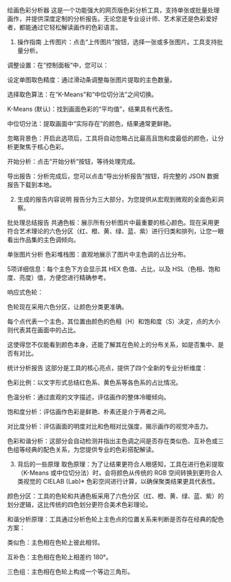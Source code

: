 绘画色彩分析器
这是一个功能强大的网页版色彩分析工具，支持单张或批量处理画作，并提供深度定制的分析报告。无论您是专业设计师、艺术家还是色彩爱好者，都能通过它轻松解读画作的色彩语言。

1. 操作指南
上传图片：点击“上传图片”按钮，选择一张或多张图片。工具支持批量分析。

调整设置：在“控制面板”中，您可以：

设定单图取色精度：通过滑动条调整每张图片提取的主色数量。

选择取色算法：在“K-Means”和“中位切分法”之间切换。

K-Means (默认)：找到画面色彩的“平均值”，结果具有代表性。

中位切分法：提取画面中“实际存在”的颜色，结果通常更鲜艳。

忽略背景色：开启此选项后，工具将自动忽略占比最高且饱和度最低的颜色，让分析更聚焦于核心色彩。

开始分析：点击“开始分析”按钮，等待处理完成。

导出报告：分析完成后，您可以点击“导出分析报告”按钮，将完整的 JSON 数据报告下载到本地。

2. 生成的报告内容说明
报告分为三大部分，为您提供从宏观到微观的全面色彩洞察。

批处理总结报告
共通色板：展示所有分析图片中最重要的核心颜色。现在采用更符合艺术理论的六色分区（红、橙、黄、绿、蓝、紫）进行归类和排列，让您一眼看出作品集的主色调倾向。

单张图片分析
色彩堆栈图：直观地展示了图片中主色调的占比分布。

5项详细信息：每个主色下方会显示其 HEX 色值、占比，以及 HSL（色相、饱和度、亮度）值，方便您进行精确参考。

响应式色轮：

色轮现在采用六色分区，让颜色分类更准确。

每个点代表一个主色，其位置由颜色的色相（H）和饱和度（S）决定，点的大小则代表其在画面中的占比。

这使得您不仅能看到颜色本身，还能了解其在色轮上的分布关系，如是否集中、是否有对比。

统计分析报告
这部分是工具的核心亮点，提供了四个全新的专业分析维度：

色彩比例：以文字形式总结红色系、黄色系等各色系的占比情况。

色温分析：通过直观的文字描述，评估画作的整体冷暖倾向。

饱和度分析：评估画作色彩是鲜艳、朴素还是介于两者之间。

对比度分析：评估画面的明度对比和色相对比强度，揭示画作的视觉冲击力。

色彩和谐分析：这部分会自动检测并指出主色调之间是否存在类似色、互补色或三色组等经典的配色关系，为您提供专业的色彩搭配解读。

3. 背后的一些原理
取色原理：为了让结果更符合人眼感知，工具在进行色彩提取（K-Means 或中位切分法）时，会将颜色从传统的 RGB 空间转换到更符合人类视觉的 CIELAB (Lab)* 色彩空间进行计算，以确保聚类结果更具代表性。

颜色分区：工具的色轮和共通色板采用了六色分区（红、橙、黄、绿、蓝、紫）的划分逻辑，这比传统的四色划分更符合美术色彩理论。

和谐分析原理：工具通过分析色轮上主色点的位置关系来判断是否存在经典的配色方案：

类似色：主色相在色轮上彼此相邻。

互补色：主色相在色轮上相差约 180°。

三色组：主色相在色轮上构成一个等边三角形。